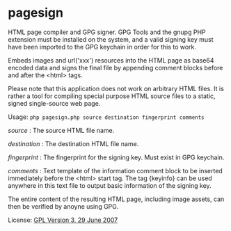 # pagesign

HTML page compiler and GPG signer. GPG Tools and the gnupg PHP extension must be installed on the system,
and a valid signing key must have been imported to the GPG keychain in order for this to work.

Embeds images and url('xxx') resources into the HTML page as base64 encoded data and signs the final file by
appending comment blocks before and after the &lt;html&gt; tags.

Please note that this application does not work on arbitrary HTML files. It is rather a tool for compiling special
purpose HTML source files to a static, signed single-source web page.

Usage:
```php pagesign.php source destination fingerprint comments```

_source_ : The source HTML file name.

_destination_ : The destination HTML file name.

_fingerprint_ : The fingerprint for the signing key. Must exist in GPG keychain.

_comments_ : Text template of the information comment block to be inserted immediately before the &lt;html&gt; start tag.
             The tag {keyinfo} can be used anywhere in this text file to output basic information of the signing key.

The entire content of the resulting HTML page, including image assets, can then be verified by anoyne using GPG.

License: [GPL Version 3, 29 June 2007](LICENSE.md) 